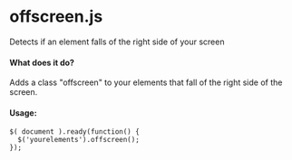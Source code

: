 offscreen.js
=========

Detects if an element falls of the right side of your screen

#### What does it do?
Adds a class "offscreen" to your elements that fall of the right side of the screen.

#### Usage:
```
$( document ).ready(function() {
  $('yourelements').offscreen();
});   
```
